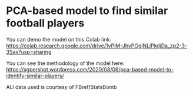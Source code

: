 # PCA-based model to find similar football players

You can demo the model on this Colab link: https://colab.research.google.com/drive/1vPiM-JhvPGglNLiPkdjDa_zp2-3-3Sax?usp=sharing

You can see the methodology of the model here: https://xgpershot.wordpress.com/2020/08/06/pca-based-model-to-identify-similar-players/

ALl data used is courtesy of FBref/StatsBomb